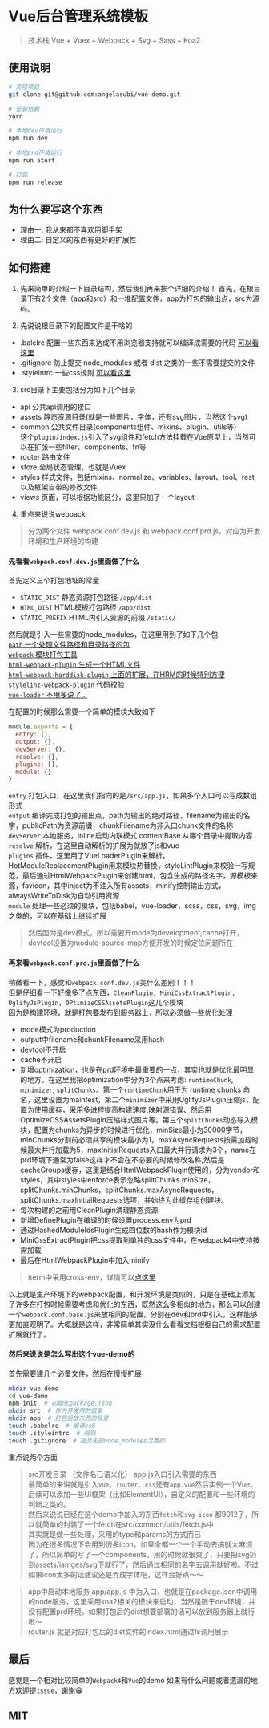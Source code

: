 # Vue后台管理系统模板

> 技术栈 Vue + Vuex + Webpack + Svg + Sass + Koa2

## 使用说明

``` bash
# 克隆项目
git clone git@github.com:angelasubi/vue-demo.git

# 安装依赖
yarn

# 本地dev环境运行
npm run dev

# 本地prd环境运行
npm run start

# 打包
npm run release
```


## 为什么要写这个东西
* 理由一: 我从来都不喜欢用脚手架
* 理由二: 自定义的东西有更好的扩展性


## 如何搭建
1. 先来简单的介绍一下目录结构，然后我们再来挨个详细的介绍！
首先，在根目录下有2个文件（app和src）和一堆配置文件，app为打包的输出点，src为源码。

2. 先说说根目录下的配置文件是干啥的
* .balelrc 配置一些东西来达成不用浏览器支持就可以编译成需要的代码 [可以看这里](https://github.com/babel/babel)
* .gitignore 防止提交 node_modules 或者 dist 之类的一些不需要提交的文件
* .styleintrc 一些css规则 [可以看这里](https://stylelint.io/user-guide/rules)

3. src目录下主要包括分为如下几个目录
 - api 公共api调用的接口
 - assets 静态资源目录(就是一些图片，字体，还有svg图片，当然这个svg)
 - common 公共文件目录(components组件、mixins、plugin、utils等)  
   这个`plugin/index.js`引入了svg组件和fetch方法挂载在Vue原型上，当然可以在扩张一些filter、components、fn等
 - router 路由文件
 - store 全局状态管理，也就是Vuex 
 - styles 样式文件，包括mixins、normalize、variables、layout、tool、rest以及框架自带的修改文件
 - views 页面，可以根据功能区分，这里只加了一个layout

4. 重点来说说webpack
> 分为两个文件 webpack.conf.dev.js 和 webpack.conf.prd.js，对应为开发环境和生产环境的构建

#### 先看看`webpack.conf.dev.js`里面做了什么  
首先定义三个打包地址的常量  
 - `STATIC_DIST` 静态资源打包路径 `/app/dist`
 - `HTML_DIST` HTML模板打包路径 `/app/dist`
 - `STATIC_PREFIX` HTML内引入资源的前缀 `/static/`

然后就是引入一些需要的node_modules，在这里用到了如下几个包  
[`path` 一个处理文件路径和目录路径的包](http://nodejs.cn/api/path.html)  
[`webpack` 模块打包工具](https://webpack.js.org/)  
[`html-webpack-plugin` 生成一个HTML文件](https://github.com/jantimon/html-webpack-plugin)  
[`html-webpack-harddisk-plugin` 上面的扩展，在HRM的时候特别方便](https://github.com/jantimon/html-webpack-harddisk-plugin)  
[`stylelint-webpack-plugin` 代码校验](https://github.com/webpack-contrib/stylelint-webpack-plugin)  
[`vue-loader` 不用多说了...](https://github.com/vuejs/vue-loader)  

在配置的时候那么需要一个简单的模块大致如下
```js
module.exports = {
  entry: [],
  output: {},
  devServer: {},
  resolve: {},
  plugins: [],
  module: {}
}
```
`entry` 打包入口，在这里我们指向的是`/src/app.js`，如果多个入口可以写成数组形式  
`output` 编译完成打包的输出点，path为输出的绝对路径，filename为输出的名字，publicPath为资源前缀，chunkFilename为非入口chunk文件的名称  
`devServer` 本地服务，inline启动内联模式 contentBase 从哪个目录中提取内容  
`resolve` 解析，在这里自动解析的扩展为就放了js和vue  
`plugins` 插件，这里用了VueLoaderPlugin来解析，HotModuleReplacementPlugin用来模块热替换，styleLintPlugin来校验一写规范，最后通过HtmlWebpackPlugin来创建html，包含生成的路径名字，源模板来源，favicon，其中inject为不注入所有assets，minify控制输出方式，alwaysWriteToDisk为自动引用资源  
`module` 处理一些必须的模块，包括babel，vue-loader，scss，css，svg，img之类的，可以在基础上继续扩展  

> 然后因为是dev模式，所以需要开mode为development,cache打开，devtool设置为module-source-map方便开发的时候定位问题所在


#### 再来看`webpack.conf.prd.js`里面做了什么  
稍微看一下，感觉和`webpack.conf.dev.js`美什么差别！！！  
但是仔细看一下好像多了点东西，`CleanPlugin, MiniCssExtractPlugin, UglifyJsPlugin, OPtimizeCSSAssetsPlugin`这几个模块  
因为是构建环境，就是打包要发布到服务器上，所以必须做一些优化处理  
- mode模式为production
- output中filename和chunkFilename采用hash
- devtool不开启
- cache不开启
- 新增optimization，也是在prd环境中最重要的一点，其实也就是优化最明显的地方。在这里我把optimization中分为3个点来考虑: `runtimeChunk`, `minimizer`, `splitChunks`。第一个`runtimeChunk`用于为 runtime chunks 命名，这里设置为mainfest，第二个`minimizer`中采用UglifyJsPlugin压缩js，配置为使用缓存，采用多进程提高构建速度,映射源错误、然后用OptimizeCSSAssetsPlugin压缩样式图片等。第三个`splitChunks`动态导入模块，配置为chunks为异步的时候进行优化，minSize最小为30000字节，minChunks分割前必须共享的模块最小为1，maxAsyncRequests按需加载时候最大并行加载为5，maxInitialRequests入口最大并行请求为3个，name在prd环境下通常为false这样才不会在不必要的时候修改名称,然后是cacheGroups缓存，这里是结合HtmlWebpackPlugin使用的，分为vendor和styles，其中styles中enforce表示忽略splitChunks.minSize，splitChunks.minChunks，splitChunks.maxAsyncRequests，splitChunks.maxInitialRequests选项，并始终为此缓存组创建块。
- 每次构建的之前用CleanPlugin清理静态资源
- 新增DefinePlugin在编译的时候设置process.env为prd
- 通过HashedModuleIdsPlugin生成四位数的hash作为模块id
- MiniCssExtractPlugin把css提取到单独的css文件中，在webpack4中支持按需加载
- 最后在HtmlWebpackPlugin中加入minify

> iterm中采用cross-env，详情可以[点这里](https://github.com/kentcdodds/cross-env)

以上就是生产环境下的webpack配置，和开发环境是类似的，只是在基础上添加了许多在打包时候需要考虑和优化的东西，既然这么多相似的地方，那么可以创建一个`webpack.conf.base.js`来放相同的配置，分别在dev和prd中引入，这样能够更加直观明了。大概就是这样，非常简单其实没什么看看文档根据自己的需求配置扩展就行了。

#### 然后来说说是怎么写出这个vue-demo的
首先需要建几个必备文件，然后在慢慢扩展
```bash
mkdir vue-demo
cd vue-demo
npm init  # 初始化package.json
mkdir src  # 作为开发用的目录
mkdir app  # 打包后放东西的目录
touch .babelrc  # 编译es6
touch .styleintrc  # 规则
touch .gitignore  # 提交无视node_modules之类的
```
重点说两个方面  
> src开发目录 （文件名已语义化）
app.js入口引入需要的东西  
最简单的来讲就是引入`Vue, router, css`还有`app.vue`然后实例一个Vue。后续可以添加一些UI框架（比如ElementUI），自定义的配置和一些环境的判断之类的。  
然后来说说已经在这个demo中加入的东西`fetch`和`svg-icon` 
都9012了，所以就简单的封装了一个fetch在src/common/utils/fetch.js中  
其实就是做一些处理，采用的type和params的方式而已  
因为在很多情况下会用到很多icon，如果全都一个一个手动去搞就太麻烦了，所以简单的写了一个components，用的时候就很爽了，只要把svg扔到assets/iamges/svg下就行了，然后通过相同的名字去调用就好啦。不过如果icon太多的话建议还是弄成字体吧，这样会好点～～

> app中启动本地服务
app/app.js 中为入口，也就是在package.json中调用的node服务，这里采用koa2相关的模块来启动，当然是限于dev环境，并没有配置prd环境。如果打包后的dist想要部署的话可以放到服务器上就行啦～  
router.js 就是对应打包后的dist文件的index.html通过fs调用展示  

## 最后
感觉是一个相对比较简单的`Webpack4`和`Vue`的demo
如果有什么问题或者遗漏的地方欢迎提`issue`，谢谢😁

## MIT